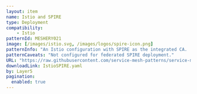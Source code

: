 ```yaml
---
layout: item
name: Istio and SPIRE
type: Deployment
compatibility:
    - Istio
patternId: MESHERY021
image: [/images/istio.svg, /images/logos/spire-icon.png]
patternInfo: "An Istio configuration with SPIRE as the integrated CA.  This configuraiton is suitable to for production deployments."
patternCaveats: "Not configured for federated SPIRE deployment."
URL: "https://raw.githubusercontent.com/service-mesh-patterns/service-mesh-patterns/master/samples/IstioSPIRE.yaml"
downloadLink: IstioSPIRE.yaml
by: Layer5 
pagination: 
  enabled: true
---
```

    

